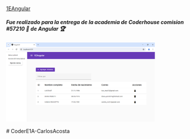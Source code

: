 <a href="https://chzfabian.github.io/1EAngular/">1EAngular</a>
<h5 id="fue-realizado-para-la-entrega-de-la-academia-de-coderhouse-comis">Fue realizado para la entrega de la academia de Coderhouse comision <strong>#57210 📶</strong> de Angular 🏆<a class="anchorjs-link " href="#fue-realizado-para-la-entrega-de-la-academia-de-coderhouse-comis" aria-label="Anchor" data-anchorjs-icon="" style="font: 1em / 1 anchorjs-icons; padding-left: 0.375em;"></a></h5>

<img src="./src/assets/1f.png" width="80%" height="80%">

#   C o d e r E 1 A - C a r l o s A c o s t a 
 
 
